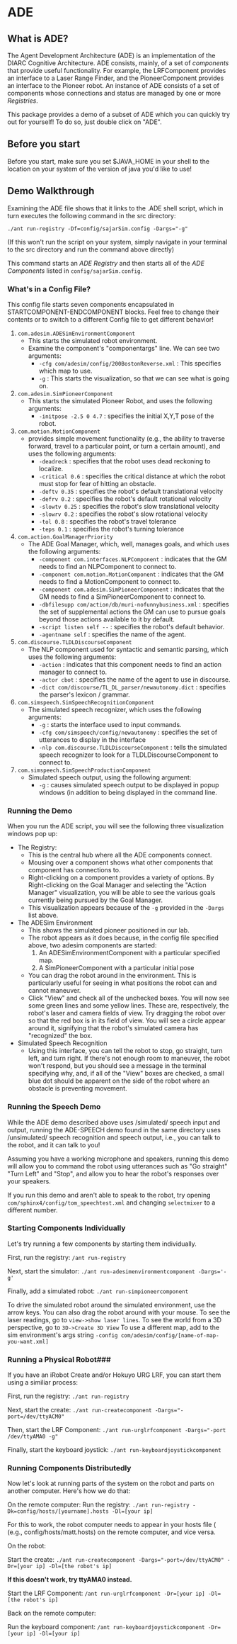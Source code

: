 # ADE #

## What is ADE? ##

The Agent Development Architecture (ADE) is an implementation of the
DIARC Cognitive Architecture. ADE consists, mainly, of a set of
*components* that provide useful functionality. For example, the
LRFComponent provides an interface to a Laser Range Finder, and the
PioneerComponent provides an interface to the Pioneer robot. An
instance of ADE consists of a set of components whose connections and
status are managed by one or more *Registries*.

This package provides a demo of a subset of ADE which you can quickly
try out for yourself! To do so, just double click on "ADE".

## Before you start ##
Before you start, make sure you set $JAVA_HOME in your shell to the location on your system of the version of java you'd like to use!

## Demo Walkthrough ##

Examining the ADE file shows that it links to the .ADE shell script, which in turn executes the following command in the src directory:

`./ant run-registry -Df=config/sajarSim.config -Dargs="-g"`

(If this won't run the script on your system, simply navigate in your terminal to the src directory and run the command above directly)

This command starts an *ADE Registry* and then starts all of the *ADE
Components* listed in `config/sajarSim.config`.

### What's in a Config File? ###
This config file starts seven components encapsulated in
STARTCOMPONENT-ENDCOMPONENT blocks. Feel free to change their contents
or to switch to a different Config file to get different behavior!

1. `com.adesim.ADESimEnvironmentComponent`
    * This starts the simulated robot environment.
    * Examine the component's "componentargs" line. We can see two arguments:
        * `-cfg com/adesim/config/200BostonReverse.xml` : This specifies which map to use.
        * `-g` : This starts the visualization, so that we can see what is going on.
2. `com.adesim.SimPioneerComponent`
    * This starts the simulated Pioneer Robot, and uses the following arguments:
        * `-initpose -2.5 0 4.7` : specifies the initial X,Y,T pose of the robot.
3. `com.motion.MotionComponent`
    * provides simple movement functionality (e.g., the ability to
      traverse forward, travel to a particular point, or turn a certain
      amount), and uses the following arguments: 
        * `-deadreck` : specifies that the robot uses dead reckoning to localize. 
        * `-critical 0.6` : specifies the critical distance at which the robot must stop for fear of hitting an obstacle.
        * `-deftv 0.35` : specifies the robot's default translational velocity
        * `-defrv 0.2` : specifies the robot's default rotational velocity
        * `-slowtv 0.25` : specifies the robot's slow translational velocity
        * `-slowrv 0.2` : specifies the robot's slow rotational velocity
        * `-tol 0.8` : specifies the robot's travel tolerance
        * `-teps 0.1` : specifies the robot's turning tolerance
4. `com.action.GoalManagerPriority`
    * The ADE Goal Manager, which, well, manages goals, and which uses the following arguments:
        * `-component com.interfaces.NLPComponent` : indicates that the GM needs to find an NLPComponent to connect to.
        * `-component com.motion.MotionComponent` : indicates that the GM needs to find a MotionComponent to connect to.
        * `-component com.adesim.SimPioneerComponent` : indicates
          that the GM needs to find a SimPioneerComponent to connect
          to. 
        * `-dbfilesupp com/action/db/muri-nofunnybusiness.xml` : specifies
          the set of supplemental actions the GM can use to pursue goals
          beyond those actions available to it by default. 
        * `-script listen self --` : specifies the robot's default behavior.
        * `-agentname self` : specifies the name of the agent.
5. `com.discourse.TLDLDiscourseComponent`
    * The NLP component used for syntactic and semantic parsing, which uses the following arguments:
        * `-action` : indicates that this component needs to find an action manager to connect to.
        * `-actor cbot` : specifies the name of the agent to use in discourse.
        * `-dict com/discourse/TL_DL_parser/newautonomy.dict` : specifies the parser's lexicon / grammar.
6. `com.simspeech.SimSpeechRecognitionComponent`
    * The simulated speech recognizer, which uses the following arguments:
        * `-g` : starts the interface used to input commands.
        * `-cfg com/simspeech/config/newautonomy` : specifies the set of utterances to display in the interface
        * `-nlp com.discourse.TLDLDiscourseComponent` : tells the simulated speech recognizer to look for a
          TLDLDiscourseComponent to connect to.
7. `com.simspeech.SimSpeechProductionComponent`
    * Simulated speech output, using the following argument:
        * `-g` : causes simulated speech output to be displayed in popup
          windows (in addition to being displayed in the command line. 


### Running the Demo ###
When you run the ADE script, you will see the following three visualization windows pop up:

* The Registry:
    * This is the central hub where all the ADE components connect.
    * Mousing over a component shows what other components that
      component has connections to. 
    * Right-clicking on a component provides a variety of options. 
      By Right-clicking on the Goal Manager and selecting the "Action
      Manager" visualization, you will be able to see the various goals
      currently being pursued by the Goal Manager.
    * This visualization appears because of the `-g` provided in the
      `-Dargs` list above. 
* The ADESim Environment
    * This shows the simulated pioneer positioned in our lab.
    * The robot appears as it does because, in the config file
      specified above, two adesim  components are started: 
        1. An ADESimEnvironmentComponent with a particular specified map.
        2. A SimPioneerComponent with a particular initial pose
    * You can drag the robot around in the environment. This is
      particularly useful for seeing in what positions the robot can and
      cannot maneuver. 
    * Click "View" and check all of the unchecked boxes. You will now
      see some green lines and some yellow lines. These are,
      respectively, the robot's laser and camera fields of view.  Try
      dragging the robot over so that the red box is in its field of
      view. You will see a circle appear around it, signifying that the
      robot's simulated camera has "recognized" the box.
* Simulated Speech Recognition
    * Using this interface, you can tell the robot to stop, go straight,
      turn left, and turn right.  If there's not enough room to
      maneuver, the robot won't respond, but you should see a message in
      the terminal specifying why, and, if all of the "View" boxes are
      checked, a small blue dot should be apparent on the side of the
      robot where an obstacle is preventing movement.

### Running the Speech Demo ###
While the ADE demo described above uses /simulated/ speech input and
output, running the ADE-SPEECH demo found in the same directory uses
/unsimulated/ speech recognition and speech output, i.e., you can talk
to the robot, and it can talk to you!

Assuming you have a working microphone and speakers, running this demo
will allow you to command the robot using utterances such as "Go
straight" "Turn Left" and "Stop", and allow you to hear the robot's
responses over your speakers.

If you run this demo and aren't able to speak to the robot, try opening
`com/sphinx4/config/tom_speechtest.xml` and changing `selectmixer` to
a different number.

### Starting Components Individually ###

Let's try running a few components by starting them individually.

First, run the registry: `/ant run-registry`

Next, start the simulator: `./ant run-adesimenvironmentcomponent -Dargs='-g'`

Finally, add a simulated robot: `./ant run-simpioneercomponent`

To drive the simulated robot around the simulated environment, use the
arrow keys. You can also drag the robot around with your mouse. 
To see the laser readings, go to `view->show laser lines`. To see the
world from a 3D perspective, go to `3D->Create 3D View` To use a
different map, add to the sim environment's args string `-config
com/adesim/config/[name-of-map-you-want.xml]` 

### Running a Physical Robot###
If you have an iRobot Create and/or Hokuyo URG LRF, you can start them
using a similiar process:

First, run the registry: `./ant run-registry`

Next, start the create: `./ant run-createcomponent -Dargs="-port=/dev/ttyACM0"`

Then, start the LRF Component: `./ant run-urglrfcomponent -Dargs="-port /dev/ttyAMA0 -g"`

Finally, start the keyboard joystick: `./ant run-keyboardjoystickcomponent`

### Running Components Distributedly ###
Now let's look at running parts of the system on the robot and parts on another computer. Here's how we do that:

On the remote computer:
Run the registry: `./ant run-registry -Dk=config/hosts/[yourname].hosts -Dl=[your ip]`

For this to work, the robot computer needs to appear in your hosts file ( (e.g., config/hosts/matt.hosts) on the remote computer, and vice versa. 

On the robot:

Start the create: `./ant run-createcomponent -Dargs="-port=/dev/ttyACM0" -Dr=[your ip] -Dl=[the robot's ip]`

**If this doesn't work, try ttyAMA0 instead.**

Start the LRF Component: `/ant run-urglrfcomponent -Dr=[your ip] -Dl=[the robot's ip]`

Back on the remote computer: 

Run the keyboard component: `/ant run-keyboardjoystickcomponent -Dr=[your ip] -Dl=[your ip]`